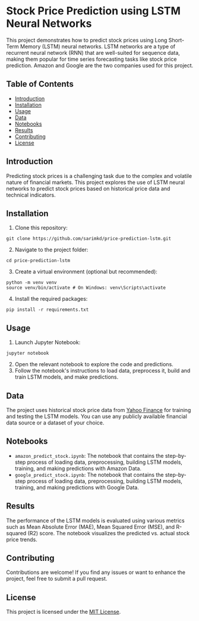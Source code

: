  # Stock Price Prediction using LSTM Neural Networks
This project demonstrates how to predict stock prices using Long Short-Term Memory (LSTM) neural networks. LSTM networks are a type of recurrent neural network (RNN) that are well-suited for sequence data, making them popular for time series forecasting tasks like stock price prediction. Amazon and Google are the two companies used for this project.

## Table of Contents
- [Introduction](#introduction)
- [Installation](#installation)
- [Usage](#usage)
- [Data](#data)
- [Notebooks](#notebooks)
- [Results](#results)
- [Contributing](#contributing)
- [License](#license)

## Introduction
Predicting stock prices is a challenging task due to the complex and volatile nature of financial markets. This project explores the use of LSTM neural networks to predict stock prices based on historical price data and technical indicators.

## Installation
1. Clone this repository:
```
git clone https://github.com/sarimkd/price-prediction-lstm.git
```
2. Navigate to the project folder:
```
cd price-prediction-lstm
```
3. Create a virtual environment (optional but recommended):
```
python -m venv venv
source venv/bin/activate # On Windows: venv\Scripts\activate
```
4. Install the required packages:
```
pip install -r requirements.txt
```

## Usage
1. Launch Jupyter Notebook:
```
jupyter notebook
```
2. Open the relevant notebook to explore the code and predictions.
3. Follow the notebook's instructions to load data, preprocess it, build and train LSTM models, and make predictions.

## Data
The project uses historical stock price data from [Yahoo Finance](https://finance.yahoo.com/) for training and testing the LSTM models. You can use any publicly available financial data source or a dataset of your choice.

## Notebooks
- `amazon_predict_stock.ipynb`: The notebook that contains the step-by-step process of loading data, preprocessing, building LSTM models, training, and making predictions with Amazon Data.
- `google_predict_stock.ipynb`: The notebook that contains the step-by-step process of loading data, preprocessing, building LSTM models, training, and making predictions with Google Data.

## Results
The performance of the LSTM models is evaluated using various metrics such as Mean Absolute Error (MAE), Mean Squared Error (MSE), and R-squared (R2) score. The notebook visualizes the predicted vs. actual stock price trends.

## Contributing
Contributions are welcome! If you find any issues or want to enhance the project, feel free to submit a pull request.

## License
This project is licensed under the [MIT License](LICENSE).